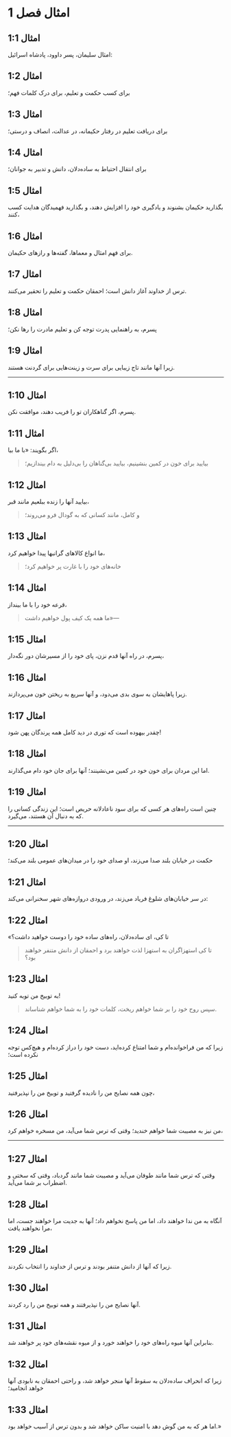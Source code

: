 # امثال فصل 1

## امثال 1:1

امثال سلیمان، پسر داوود، پادشاه اسرائیل:

## امثال 1:2

برای کسب حکمت و تعلیم، برای درک کلمات فهم؛

## امثال 1:3

برای دریافت تعلیم در رفتار حکیمانه، در عدالت، انصاف و درستی؛

## امثال 1:4

برای انتقال احتیاط به ساده‌دلان، دانش و تدبیر به جوانان؛

## امثال 1:5

بگذارید حکیمان بشنوند و یادگیری خود را افزایش دهند، و بگذارید فهمیدگان هدایت کسب کنند،

## امثال 1:6

برای فهم امثال و معماها، گفته‌ها و رازهای حکیمان.

## امثال 1:7

ترس از خداوند آغاز دانش است؛ احمقان حکمت و تعلیم را تحقیر می‌کنند.

## امثال 1:8

پسرم، به راهنمایی پدرت توجه کن و تعلیم مادرت را رها نکن؛

## امثال 1:9

زیرا آنها مانند تاج زیبایی برای سرت و زینت‌هایی برای گردنت هستند.

---

## امثال 1:10

پسرم، اگر گناهکاران تو را فریب دهند، موافقت نکن.

## امثال 1:11

اگر بگویند: «با ما بیا،

> بیایید برای خون در کمین بنشینیم،
> بیایید بی‌گناهان را بی‌دلیل به دام بیندازیم؛

## امثال 1:12

بیایید آنها را زنده ببلعیم مانند قبر،

> و کامل، مانند کسانی که به گودال فرو می‌روند؛

## امثال 1:13

ما انواع کالاهای گرانبها پیدا خواهیم کرد،

> خانه‌های خود را با غارت پر خواهیم کرد؛

## امثال 1:14

قرعه خود را با ما بینداز،

> ما همه یک کیف پول خواهیم داشت»—

## امثال 1:15

پسرم، در راه آنها قدم نزن، پای خود را از مسیرشان دور نگه‌دار،

## امثال 1:16

زیرا پاهایشان به سوی بدی می‌دود،
و آنها سریع به ریختن خون می‌پردازند.

## امثال 1:17

چقدر بیهوده است که توری در دید کامل همه پرندگان پهن شود!

## امثال 1:18

اما این مردان برای خون خود در کمین می‌نشینند؛ آنها برای جان خود دام می‌گذارند.

## امثال 1:19

چنین است راه‌های هر کسی که برای سود ناعادلانه حریص است؛ این زندگی کسانی را که به دنبال آن هستند، می‌گیرد.

---

## امثال 1:20

حکمت در خیابان بلند صدا می‌زند،
او صدای خود را در میدان‌های عمومی بلند می‌کند؛

## امثال 1:21

در سر خیابان‌های شلوغ فریاد می‌زند،
در ورودی دروازه‌های شهر سخنرانی می‌کند:

## امثال 1:22

«تا کی، ای ساده‌دلان، راه‌های ساده خود را دوست خواهید داشت؟

> تا کی استهزاگران به استهزا لذت خواهند برد
> و احمقان از دانش متنفر خواهند بود؟

## امثال 1:23

به توبیخ من توبه کنید!

> سپس روح خود را بر شما خواهم ریخت،
> کلمات خود را به شما خواهم شناساند.

## امثال 1:24

زیرا که من فراخوانده‌ام و شما امتناع کرده‌اید، دست خود را دراز کرده‌ام و هیچ‌کس توجه نکرده است؛

## امثال 1:25

چون همه نصایح من را نادیده گرفتید
و توبیخ من را نپذیرفتید،

## امثال 1:26

من نیز به مصیبت شما خواهم خندید؛
وقتی که ترس شما می‌آید، من مسخره خواهم کرد،

---

## امثال 1:27

وقتی که ترس شما مانند طوفان می‌آید و مصیبت شما مانند گردباد، وقتی که سختی و اضطراب بر شما می‌آید.

## امثال 1:28

آنگاه به من ندا خواهند داد، اما من پاسخ نخواهم داد؛ آنها به جدیت مرا خواهند جست، اما مرا نخواهند یافت،

## امثال 1:29

زیرا که آنها از دانش متنفر بودند و ترس از خداوند را انتخاب نکردند.

## امثال 1:30

آنها نصایح من را نپذیرفتند و همه توبیخ من را رد کردند.

## امثال 1:31

بنابراین آنها میوه راه‌های خود را خواهند خورد و از میوه نقشه‌های خود پر خواهند شد.

## امثال 1:32

زیرا که انحراف ساده‌دلان به سقوط آنها منجر خواهد شد، و راحتی احمقان به نابودی آنها خواهد انجامید؛

## امثال 1:33

اما هر که به من گوش دهد با امنیت ساکن خواهد شد و بدون ترس از آسیب خواهد بود.»
